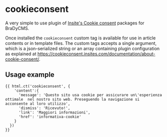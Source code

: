 # cookieconsent
A very simple to use plugin of [Insite's Cookie consent](https://cookieconsent.insites.com/) packages for BraDyCMS.

Once installed the `cookieconsent` custom tag is available for use in article contents or in template files. The custom tags accepts a single argument, which is a json-serialized string or an array containing plugin configuration as explained at https://cookieconsent.insites.com/documentation/about-cookie-consent/.

## Usage example

```twig
{{ html.ct('cookieconsent', {
    'content':{
      'message': 'Questo sito usa cookie per assicurare un\'esperienza ottimale  nel nostro sito web. Preseguendo la navigazione si acconsente al loro utilizzo',
      'dismiss': 'Ricevuto!',
      'link': 'Maggiori informazioni',
      'href': 'informativa-cookie'
    }
  })
}}
```
